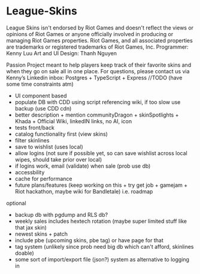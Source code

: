 # League-Skins

League Skins isn't endorsed by Riot Games and doesn't reflect the views or opinions of Riot Games or anyone officially involved in producing or managing Riot Games properties. Riot Games, and all associated properties are trademarks or registered trademarks of Riot Games, Inc.
Programmer: Kenny Luu
Art and UI Design: Thanh Nguyen

Passion Project meant to help players keep track of their favorite skins and when they go on sale all in one place. For questions, please contact us via Kenny’s Linkedin inbox:
Postgres + TypeScript + Express
//TODO (have some time constraints atm)

- UI component based
- populate DB with CDD using script referencing wiki, if too slow use backup (use CDD cdn)
- better description + mention communityDragon + skinSpotlights + Khada + Official Wiki, linkedIN links, no AI, icon
- tests front/back
- catalog functionality first (view skins)
- filter skinlines
- save to wishlist (uses local)
- allow logins (not sure if possible yet, so can save wishlist across local wipes, should take prior over local)
- if logins work, email (validate) when sale (prob use db)
- accessbility
- cache for performance
- future plans/features (keep working on this + try get job + gamejam + Riot hackathon, maybe wiki for Bandletale) i.e. roadmap

optional

- backup db with pgdump and RLS db?
- weekly sales includes hextech rotation (maybe super limited stuff like that jax skin)
- newest skins + patch
- include pbe (upcoming skins, pbe tag) or have page for that
- tag system (unlikely since prob need big db which can't afford, skinlines doable)
- some sort of import/export file (json?) system as alternative to logging in
